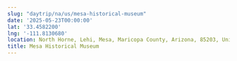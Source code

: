 ```yaml
---
slug: "daytrip/na/us/mesa-historical-museum"
date: '2025-05-23T00:00:00'
lat: '33.4582200'
lng: '-111.8130680'
location: North Horne, Lehi, Mesa, Maricopa County, Arizona, 85203, United States
title: Mesa Historical Museum
---
```



